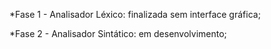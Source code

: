 *Fase 1 - Analisador Léxico: finalizada sem interface gráfica;

*Fase 2 - Analisador Sintático: em desenvolvimento;
